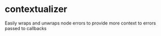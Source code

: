 # contextualizer
Easily wraps and unwraps node errors to provide more context to errors passed to callbacks
